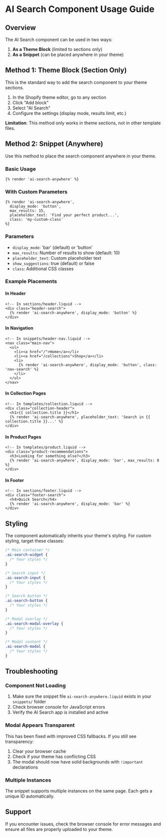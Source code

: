 # AI Search Component Usage Guide

## Overview
The AI Search component can be used in two ways:

1. **As a Theme Block** (limited to sections only)
2. **As a Snippet** (can be placed anywhere in your theme)

## Method 1: Theme Block (Section Only)
This is the standard way to add the search component to your theme sections.

1. In the Shopify theme editor, go to any section
2. Click "Add block" 
3. Select "AI Search"
4. Configure the settings (display mode, results limit, etc.)

**Limitation**: This method only works in theme sections, not in other template files.

## Method 2: Snippet (Anywhere)
Use this method to place the search component anywhere in your theme.

### Basic Usage
```liquid
{% render 'ai-search-anywhere' %}
```

### With Custom Parameters
```liquid
{% render 'ai-search-anywhere', 
  display_mode: 'button', 
  max_results: 15,
  placeholder_text: 'Find your perfect product...',
  class: 'my-custom-class'
%}
```

### Parameters
- `display_mode`: 'bar' (default) or 'button'
- `max_results`: Number of results to show (default: 10)
- `placeholder_text`: Custom placeholder text
- `show_suggestions`: true (default) or false
- `class`: Additional CSS classes

### Example Placements

#### In Header
```liquid
<!-- In sections/header.liquid -->
<div class="header-search">
  {% render 'ai-search-anywhere', display_mode: 'button' %}
</div>
```

#### In Navigation
```liquid
<!-- In snippets/header-nav.liquid -->
<nav class="main-nav">
  <ul>
    <li><a href="/">Home</a></li>
    <li><a href="/collections">Shop</a></li>
    <li>
      {% render 'ai-search-anywhere', display_mode: 'button', class: 'nav-search' %}
    </li>
  </ul>
</nav>
```

#### In Collection Pages
```liquid
<!-- In templates/collection.liquid -->
<div class="collection-header">
  <h1>{{ collection.title }}</h1>
  {% render 'ai-search-anywhere', placeholder_text: 'Search in {{ collection.title }}...' %}
</div>
```

#### In Product Pages
```liquid
<!-- In templates/product.liquid -->
<div class="product-recommendations">
  <h3>Looking for something else?</h3>
  {% render 'ai-search-anywhere', display_mode: 'bar', max_results: 8 %}
</div>
```

#### In Footer
```liquid
<!-- In sections/footer.liquid -->
<div class="footer-search">
  <h4>Quick Search</h4>
  {% render 'ai-search-anywhere', display_mode: 'bar' %}
</div>
```

## Styling
The component automatically inherits your theme's styling. For custom styling, target these classes:

```css
/* Main container */
.ai-search-widget {
  /* Your styles */
}

/* Search input */
.ai-search-input {
  /* Your styles */
}

/* Search button */
.ai-search-button {
  /* Your styles */
}

/* Modal overlay */
.ai-search-modal-overlay {
  /* Your styles */
}

/* Modal content */
.ai-search-modal {
  /* Your styles */
}
```

## Troubleshooting

### Component Not Loading
1. Make sure the snippet file `ai-search-anywhere.liquid` exists in your `snippets/` folder
2. Check browser console for JavaScript errors
3. Verify the AI Search app is installed and active

### Modal Appears Transparent
This has been fixed with improved CSS fallbacks. If you still see transparency:
1. Clear your browser cache
2. Check if your theme has conflicting CSS
3. The modal should now have solid backgrounds with `!important` declarations

### Multiple Instances
The snippet supports multiple instances on the same page. Each gets a unique ID automatically.

## Support
If you encounter issues, check the browser console for error messages and ensure all files are properly uploaded to your theme. 